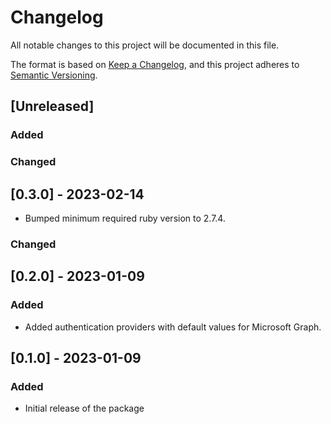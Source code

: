 # Changelog

All notable changes to this project will be documented in this file.

The format is based on [Keep a Changelog](https://keepachangelog.com/en/1.0.0/),
and this project adheres to [Semantic Versioning](https://semver.org/spec/v2.0.0.html).

## [Unreleased]

### Added

### Changed

## [0.3.0] - 2023-02-14
- Bumped minimum required ruby version to 2.7.4.

### Changed

## [0.2.0] - 2023-01-09

### Added

- Added authentication providers with default values for Microsoft Graph.

## [0.1.0] - 2023-01-09

### Added

- Initial release of the package
